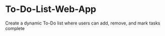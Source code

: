 # To-Do-List-Web-App
Create a dynamic To-Do list where users can add, remove, and mark tasks complete
